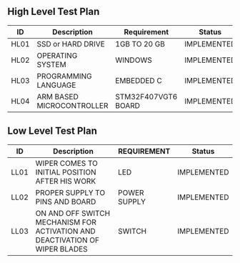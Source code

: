 ## High Level Test Plan

| ID | Description | Requirement | Status | 
| ----- | ----- | ------- | ---------|
| HL01 | SSD or HARD DRIVE  | 1GB TO 20 GB | IMPLEMENTED | 
| HL02 | OPERATING SYSTEM  | WINDOWS |  IMPLEMENTED  |
| HL03 | PROGRAMMING LANGUAGE | EMBEDDED C |  IMPLEMENTED  |
| HL04 | ARM BASED MICROCONTROLLER | STM32F407VGT6 BOARD  |  IMPLEMENTED  |

## Low Level Test Plan

| ID | Description | REQUIREMENT | Status |
| ------ | --------- | ------ | ----- |
| LL01 | WIPER COMES TO INITIAL POSITION AFTER HIS WORK | LED |  IMPLEMENTED  |
| LL02 | PROPER SUPPLY TO PINS AND BOARD | POWER SUPPLY | IMPLEMENTED |
| LL03 | ON AND OFF SWITCH MECHANISM FOR ACTIVATION AND DEACTIVATION OF WIPER BLADES  | SWITCH | IMPLEMENTED |
